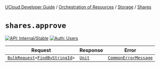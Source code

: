 [UCloud Developer Guide](/docs/developer-guide/README.md) / [Orchestration of Resources](/docs/developer-guide/orchestration/README.md) / [Storage](/docs/developer-guide/orchestration/storage/README.md) / [Shares](/docs/developer-guide/orchestration/storage/shares.md)

# `shares.approve`

[![API: Internal/Stable](https://img.shields.io/static/v1?label=API&message=Internal/Stable&color=red&style=flat-square)](/docs/developer-guide/core/api-conventions.md)
[![Auth: Users](https://img.shields.io/static/v1?label=Auth&message=Users&color=informational&style=flat-square)](/docs/developer-guide/core/types.md#role)



| Request | Response | Error |
|---------|----------|-------|
|<code><a href='/docs/reference/dk.sdu.cloud.calls.BulkRequest.md'>BulkRequest</a>&lt;<a href='/docs/reference/dk.sdu.cloud.FindByStringId.md'>FindByStringId</a>&gt;</code>|<code><a href='https://kotlinlang.org/api/latest/jvm/stdlib/kotlin/-unit/'>Unit</a></code>|<code><a href='/docs/reference/dk.sdu.cloud.CommonErrorMessage.md'>CommonErrorMessage</a></code>|



